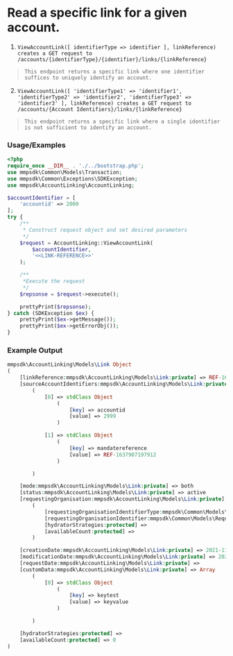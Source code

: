 # Read a specific link for a given account.

1. `ViewAccountLink([ identifierType => identifier ], linkReference) creates a GET request to /accounts/{identifierType}/{identifier}/links/{linkReference}`

> `This endpoint returns a specific link where one identifier suffices to uniquely identify an account.`

2. `ViewAccountLink([ 'identifierType1' => 'identifier1', 'identifierType2' => 'identifier2', 'identifierType3' => 'identifier3' ], linkReference) creates a GET request to /accounts/{Account Identifiers}/links/{linkReference}`

> `This endpoint returns a specific link where a single identifier is not sufficient to identify an account.`

### Usage/Examples

```php
<?php
require_once __DIR__ . './../bootstrap.php';
use mmpsdk\Common\Models\Transaction;
use mmpsdk\Common\Exceptions\SDKException;
use mmpsdk\AccountLinking\AccountLinking;

$accountIdentifier = [
    'accountid' => 2000
];
try {
    /**
     * Construct request object and set desired parameters
     */
    $request = AccountLinking::ViewAccountLink(
        $accountIdentifier,
        '<<LINK-REFERENCE>>'
    );

    /**
     *Execute the request
     */
    $repsonse = $request->execute();

    prettyPrint($repsonse);
} catch (SDKException $ex) {
    prettyPrint($ex->getMessage());
    prettyPrint($ex->getErrorObj());
}
```

### Example Output

```php
mmpsdk\AccountLinking\Models\Link Object
(
    [linkReference:mmpsdk\AccountLinking\Models\Link:private] => REF-1638185354992
    [sourceAccountIdentifiers:mmpsdk\AccountLinking\Models\Link:private] => Array
        (
            [0] => stdClass Object
                (
                    [key] => accountid
                    [value] => 2999
                )

            [1] => stdClass Object
                (
                    [key] => mandatereference
                    [value] => REF-1637907197912
                )

        )

    [mode:mmpsdk\AccountLinking\Models\Link:private] => both
    [status:mmpsdk\AccountLinking\Models\Link:private] => active
    [requestingOrganisation:mmpsdk\AccountLinking\Models\Link:private] => mmpsdk\Common\Models\RequestingOrganisation Object
        (
            [requestingOrganisationIdentifierType:mmpsdk\Common\Models\RequestingOrganisation:private] => organisationid
            [requestingOrganisationIdentifier:mmpsdk\Common\Models\RequestingOrganisation:private] => 12345
            [hydratorStrategies:protected] => 
            [availableCount:protected] => 
        )

    [creationDate:mmpsdk\AccountLinking\Models\Link:private] => 2021-11-29T11:29:15
    [modificationDate:mmpsdk\AccountLinking\Models\Link:private] => 2021-11-29T11:29:15
    [requestDate:mmpsdk\AccountLinking\Models\Link:private] => 
    [customData:mmpsdk\AccountLinking\Models\Link:private] => Array
        (
            [0] => stdClass Object
                (
                    [key] => keytest
                    [value] => keyvalue
                )

        )

    [hydratorStrategies:protected] => 
    [availableCount:protected] => 0
)
```
